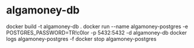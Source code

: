 # algamoney-db
docker build -t algamoney-db .
docker run --name algamoney-postgres -e POSTGRES_PASSWORD=TR!c0lor -p 5432:5432 -d algamoney-db
docker logs algamoney-postgres -f
docker stop algamoney-postgres
